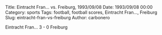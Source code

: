 Title: Eintracht Fran… vs. Freiburg, 1993/09/08
Date: 1993/09/08 00:00
Category: sports
Tags: football, football scores, Eintracht Fran…, Freiburg
Slug: eintracht-fran-vs-freiburg
Author: carbonero


Eintracht Fran… 3 - 0 Freiburg
